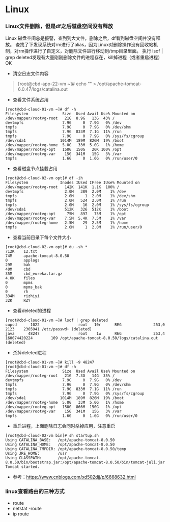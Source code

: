 # Linux

### Linux文件删除，但是df之后磁盘空间没有释放 
Linux 磁盘空间总是报警，查到到大文件，删除之后，df看到磁盘空间并没有释放。
查找了下发现系统对rm进行了alias，因为Linux对删除操作没有回收站机制，对rm操作进行了自定义，对删除文件进行移动到/tmp目录里面。
执行   lsof | grep deleted发现有大量刚刚删除文件的进程存在，kill掉进程（或者重启进程）OK

- 清空日志文件内容
>[root@cbd-app-22-vm ~]# echo "" > /opt/apache-tomcat-6.0.47/logs/catalina.out

- 查看文件系统占用
```
[root@cbd-cloud-01-vm ~]# df -h
Filesystem               Size  Used Avail Use% Mounted on
/dev/mapper/rootvg-root   21G  8.9G   13G  43% /
devtmpfs                 7.9G     0  7.9G   0% /dev
tmpfs                    7.9G     0  7.9G   0% /dev/shm
tmpfs                    7.9G  833M  7.1G  11% /run
tmpfs                    7.9G     0  7.9G   0% /sys/fs/cgroup
/dev/sda1               1014M  189M  826M  19% /boot
/dev/mapper/rootvg-home  5.0G   33M  5.0G   1% /home
/dev/mapper/rootvg-opt   150G  150G   20K 100% /opt
/dev/mapper/rootvg-var    15G  341M   15G   3% /var
tmpfs                    1.6G     0  1.6G   0% /run/user/0
```
- 查看磁盘节点挂载占用 
```
[root@cbd-cloud-02-vm opt]# df -ih
Filesystem              Inodes IUsed IFree IUse% Mounted on
/dev/mapper/rootvg-root   142K  141K  1.1K  100% /
devtmpfs                  2.0M   389  2.0M    1% /dev
tmpfs                     2.0M     1  2.0M    1% /dev/shm
tmpfs                     2.0M   524  2.0M    1% /run
tmpfs                     2.0M    16  2.0M    1% /sys/fs/cgroup
/dev/sda1                 512K   326  512K    1% /boot
/dev/mapper/rootvg-opt     75M   897   75M    1% /opt
/dev/mapper/rootvg-var    7.5M  5.4K  7.5M    1% /var
/dev/mapper/rootvg-home   2.5M    29  2.5M    1% /home
tmpfs                     2.0M     1  2.0M    1% /run/user/0
```
- 查看当前目录下每个文件大小
```
[root@cbd-cloud-02-vm opt]# du -sh *
712K    12.txt
74M     apache-tomcat-8.0.50
0       applogs
29M     bak
40M     cbd
35M     cbd_eureka.tar.gz
4.0K    files
0       mpms
0       mpms_bak
0       rh
334M    rizhiyi
32K     RZY
```
- 查看deleted的进程
```
[root@cbd-cloud-01-vm ~]# lsof | grep deleted
cupsd      1022                 root   10r      REG              253,0         2123    2365941 /etc/passwd+ (deleted)
java      48247                 root    1w      REG              253,4 160074420224        109 /opt/apache-tomcat-8.0.50/logs/catalina.out (deleted)
```
- 杀掉deleted进程
```
[root@cbd-cloud-01-vm ~]# kill -9 48247
[root@cbd-cloud-01-vm ~]# df -h
Filesystem               Size  Used Avail Use% Mounted on
/dev/mapper/rootvg-root   21G  7.3G   14G  35% /
devtmpfs                 7.9G     0  7.9G   0% /dev
tmpfs                    7.9G     0  7.9G   0% /dev/shm
tmpfs                    7.9G  833M  7.1G  11% /run
tmpfs                    7.9G     0  7.9G   0% /sys/fs/cgroup
/dev/sda1               1014M  189M  826M  19% /boot
/dev/mapper/rootvg-home  5.0G   33M  5.0G   1% /home
/dev/mapper/rootvg-opt   150G  866M  150G   1% /opt
/dev/mapper/rootvg-var    15G  341M   15G   3% /var
tmpfs                    1.6G     0  1.6G   0% /run/user/0
```
- 重启进程，上面删除日志会同时杀掉应用，注意重启
```
[root@cbd-cloud-02-vm bin]# sh startup.sh
Using CATALINA_BASE:   /opt/apache-tomcat-8.0.50
Using CATALINA_HOME:   /opt/apache-tomcat-8.0.50
Using CATALINA_TMPDIR: /opt/apache-tomcat-8.0.50/temp
Using JRE_HOME:        /usr
Using CLASSPATH:       /opt/apache-tomcat-8.0.50/bin/bootstrap.jar:/opt/apache-tomcat-8.0.50/bin/tomcat-juli.jar
Tomcat started.
```
- 参考：https://www.cnblogs.com/xd502djj/p/6668632.html

### linux查看路由的三种方式
- route
- netstat -route
- ip route



